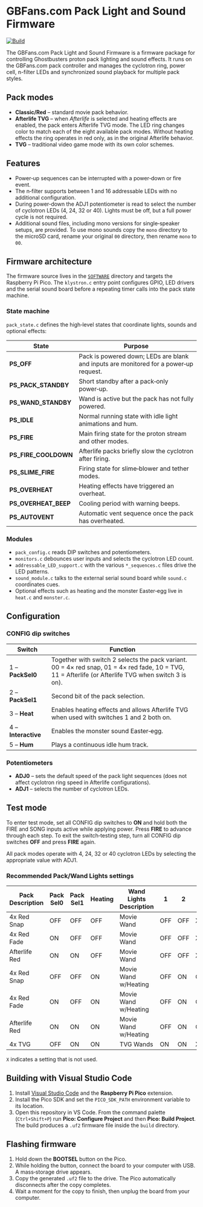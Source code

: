 <!--
Copyright (c) 2025 GhostLab42 LLC & GBFans LLC
Licensed under the MIT License. See LICENSE file for details.
-->

# GBFans.com Pack Light and Sound Firmware

[![Build](https://github.com/gbfans/pack-light-and-sound-firmware/actions/workflows/cmake-single-platform.yml/badge.svg)](https://github.com/gbfans/pack-light-and-sound-firmware/actions/workflows/cmake-single-platform.yml)

The GBFans.com Pack Light and Sound Firmware is a firmware package for
controlling Ghostbusters proton pack lighting and sound effects. It runs
on the GBFans.com pack controller and manages the cyclotron ring, power
cell, n-filter LEDs and synchronized sound playback for multiple pack
styles.

## Pack modes
- **Classic/Red** – standard movie pack behavior.
- **Afterlife TVG** – when *Afterlife* is selected and heating effects are
  enabled, the pack enters Afterlife TVG mode. The LED ring changes color
  to match each of the eight available pack modes. Without heating effects
  the ring operates in red only, as in the original Afterlife behavior.
- **TVG** – traditional video game mode with its own color schemes.

## Features
- Power‑up sequences can be interrupted with a power‑down or fire event.
- The n‑filter supports between 1 and 16 addressable LEDs with no
  additional configuration.
- During power‑down the ADJ1 potentiometer is read to select the number of
  cyclotron LEDs (4, 24, 32 or 40).  Lights must be off, but a full power
  cycle is not required.
- Additional sound files, including mono versions for single‑speaker
  setups, are provided.  To use mono sounds copy the `mono` directory to
  the microSD card, rename your original `00` directory, then rename `mono`
  to `00`.

## Firmware architecture
The firmware source lives in the [`SOFTWARE`](SOFTWARE) directory and targets
the Raspberry Pi Pico. The `klystron.c` entry point configures GPIO, LED
drivers and the serial sound board before a repeating timer calls into the
pack state machine.

### State machine
`pack_state.c` defines the high‑level states that coordinate lights, sounds
and optional effects:

| State | Purpose |
|-------|---------|
| **PS_OFF** | Pack is powered down; LEDs are blank and inputs are monitored for a power‑up request. |
| **PS_PACK_STANDBY** | Short standby after a pack‑only power‑up. |
| **PS_WAND_STANDBY** | Wand is active but the pack has not fully powered. |
| **PS_IDLE** | Normal running state with idle light animations and hum. |
| **PS_FIRE** | Main firing state for the proton stream and other modes. |
| **PS_FIRE_COOLDOWN** | Afterlife packs briefly slow the cyclotron after firing. |
| **PS_SLIME_FIRE** | Firing state for slime‑blower and tether modes. |
| **PS_OVERHEAT** | Heating effects have triggered an overheat. |
| **PS_OVERHEAT_BEEP** | Cooling period with warning beeps. |
| **PS_AUTOVENT** | Automatic vent sequence once the pack has overheated. |

### Modules
- `pack_config.c` reads DIP switches and potentiometers.
- `monitors.c` debounces user inputs and selects the cyclotron LED count.
- `addressable_LED_support.c` with the various `*_sequences.c` files drive the LED patterns.
- `sound_module.c` talks to the external serial sound board while
  `sound.c` coordinates cues.
- Optional effects such as heating and the monster Easter‑egg live in
  `heat.c` and `monster.c`.

## Configuration

### CONFIG dip switches
| Switch | Function |
|--------|----------|
| 1 – **PackSel0** | Together with switch 2 selects the pack variant.<br>00 = 4× red snap, 01 = 4× red fade, 10 = TVG, 11 = Afterlife (or Afterlife TVG when switch 3 is on). |
| 2 – **PackSel1** | Second bit of the pack selection. |
| 3 – **Heat** | Enables heating effects and allows Afterlife TVG when used with switches 1 and 2 both on. |
| 4 – **Interactive** | Enables the monster sound Easter‑egg. |
| 5 – **Hum** | Plays a continuous idle hum track. |

### Potentiometers
- **ADJ0** – sets the default speed of the pack light sequences (does not
  affect cyclotron ring speed in Afterlife configurations).
- **ADJ1** – selects the number of cyclotron LEDs.

## Test mode
To enter test mode, set all CONFIG dip switches to **ON** and hold both the
FIRE and SONG inputs active while applying power. Press **FIRE** to advance
through each step. To exit the switch‑testing step, turn all CONFIG dip
switches **OFF** and press **FIRE** again.

All pack modes operate with 4, 24, 32 or 40 cyclotron LEDs by selecting the
appropriate value with ADJ1.

### Recommended Pack/Wand Lights settings
| Pack Description | Pack Sel0 | Pack Sel1 | Heating | Wand Lights Description | 1 | 2 | 3 |
|------------------|-----------|-----------|---------|-------------------------|---|---|---|
| 4x Red Snap          | OFF       | OFF       | OFF     | Movie Wand              | OFF | OFF | X |
| 4x Red Fade          | ON        | OFF       | OFF     | Movie Wand              | OFF | OFF | X |
| Afterlife Red        | ON        | ON        | OFF     | Movie Wand              | OFF | OFF | X |
| 4x Red Snap          | OFF       | OFF       | ON      | Movie Wand w/Heating    | OFF | ON  | ON |
| 4x Red Fade          | ON        | OFF       | ON      | Movie Wand w/Heating    | OFF | ON  | ON |
| Afterlife Red        | ON        | ON        | ON      | Movie Wand w/Heating    | OFF | ON  | ON |
| 4x TVG               | OFF       | ON        | ON      | TVG Wands               | ON  | ON  | X |

`X` indicates a setting that is not used.

## Building with Visual Studio Code

1. Install [Visual Studio Code](https://code.visualstudio.com/) and the
   **Raspberry Pi Pico** extension.
2. Install the Pico SDK and set the `PICO_SDK_PATH` environment variable to
   its location.
3. Open this repository in VS Code. From the command palette (`Ctrl+Shift+P`)
   run **Pico: Configure Project** and then **Pico: Build Project**. The build
   produces a `.uf2` firmware file inside the `build` directory.

## Flashing firmware

1. Hold down the **BOOTSEL** button on the Pico.
2. While holding the button, connect the board to your computer with USB. A
   mass‑storage drive appears.
3. Copy the generated `.uf2` file to the drive. The Pico automatically
   disconnects after the copy completes.
4. Wait a moment for the copy to finish, then unplug the board from your
   computer.


